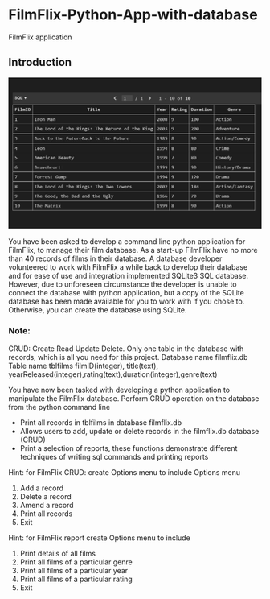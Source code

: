 # FilmFlix-Python-App-with-database
FilmFlix application

<h2>Introduction</h2> 
<img src="img.jpg">
<p>
You have been asked to develop a command line python application for FilmFlix, to manage their film database. As a start-up FilmFlix have no more than 40 records of films in their database. A database developer volunteered to work with FilmFlix a while back to develop their database and for ease of use and integration implemented SQLite3 SQL database. However, due to unforeseen circumstance the developer is unable to connect the database with python application, but a copy of the SQLite database has been made available for you to work with if you chose to. Otherwise, you can create the database using SQLite. 
</p>
<h3>Note:</h3>
<p>
CRUD: Create Read Update Delete.
Only one table in the database with records, which is all you need for this project.
Database name filmflix.db 
Table name tblfilms
filmID(integer), title(text), yearReleased(integer),rating(text),duration(integer),genre(text)
</p>

<p>You have now been tasked with developing a python application to manipulate the FilmFlix database.
  Perform CRUD operation on the database from the python command line</p>
<ul>
  <li>Print all records in  tblfilms in database filmflix.db</li>
  <li>Allows users to add, update or delete records in the filmflix.db database (CRUD)</li>
  <li>Print a selection of reports, these functions demonstrate different techniques of writing sql commands and printing reports</li>
</ul>
	
<p>Hint: for FilmFlix CRUD: create Options menu to include 
Options menu</p>
<ol>
  <li>Add a record</li>
  <li>Delete a record</li>
  <li>Amend a record</li>
  <li>Print all records</li>
  <li>Exit</li>
</ol>

<p>
Hint: for FilmFlix report create Options menu to include 
</p>
<ol>
  <li>Print details of all films</li>
  <li>Print all films of a particular genre</li>
  <li>Print all films of a particular year</li>
  <li>Print all films of a particular rating</li>
  <li>Exit</li>
</ol>




